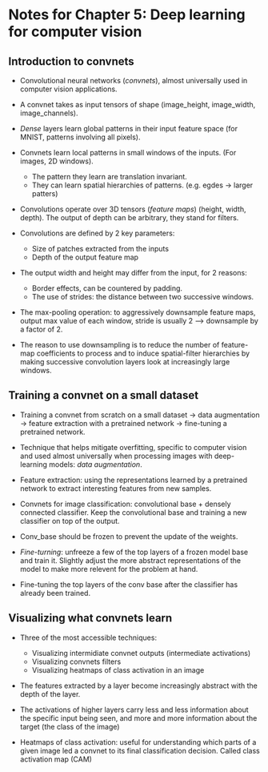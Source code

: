 # Notes for Chapter 5: Deep learning for computer vision

## Introduction to convnets

* Convolutional neural networks (*convnets*), almost universally used in computer vision applications.

* A convnet takes as input tensors of shape (image_height, image_width, image_channels).

* *Dense* layers learn global patterns in their input feature space (for MNIST, patterns involving all pixels).

* Convnets learn local patterns in small windows of the inputs. (For images, 2D windows).
    * The pattern they learn are translation invariant.
    * They can learn spatial hierarchies of patterns. (e.g. egdes -> larger patters)

* Convolutions operate over 3D tensors (*feature maps*) (height, width, depth). The output of depth can be arbitrary, they stand for filters.

* Convolutions are defined by 2 key parameters:
    * Size of patches extracted from the inputs
    * Depth of the output feature map

* The output width and height may differ from the input, for 2 reasons:
    * Border effects, can be countered by padding.
    * The use of strides: the distance between two successive windows.

* The max-pooling operation: to aggressively downsample feature maps, output max value of each window, stride is usually 2 --> downsample by a factor of 2.

* The reason to use downsampling is to reduce the number of feature-map coefficients to process and to induce spatial-filter hierarchies by making successive convolution layers look at increasingly large windows.

## Training a convnet on a small dataset 

* Training a convnet from scratch on a small dataset -> data augmentation -> feature extraction with a pretrained network -> fine-tuning a pretrained network.

* Technique that helps mitigate overfitting, specific to computer vision and used almost universally when processing images with deep-learning models: *data augmentation*.

* Feature extraction: using the representations learned by a pretrained network to extract interesting features from new samples.

* Convnets for image classification: convolutional base + densely connected classifier. Keep the convolutional base and training a new classifier on top of the output.

* Conv_base should be frozen to prevent the update of the weights.

* *Fine-turning*: unfreeze a few of the top layers of a frozen model base and train it. Slightly adjust the more abstract representations of the model to make more relevent for the problem at hand.

* Fine-tuning the top layers of the conv base after the classifier has already been trained.

## Visualizing what convnets learn

* Three of the most accessible techniques:
    * Visualizing intermidiate convnet outputs (intermediate activations)
    * Visualizing convnets filters
    * Visualizing heatmaps of class activation in an image

* The features extracted by a layer become increasingly abstract with the depth of the layer.

* The activations of higher layers carry less and less information about the specific input being seen, and more and more information about the target (the class of the image)

* Heatmaps of class activation: useful for understanding which parts of a given image led a convnet to its final classification decision. Called class activation map (CAM) 